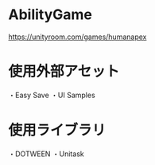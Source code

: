 # AbilityGame

https://unityroom.com/games/humanapex

# 使用外部アセット
・Easy Save
・UI Samples

# 使用ライブラリ
・DOTWEEN
・Unitask
